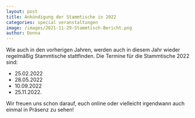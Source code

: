 ```yaml
---
layout: post
title: Ankündigung der Stammtische in 2022
categories: special veranstaltungen
image: /images/2021-11-29-Stammtisch-Bericht.png
author: Donna 
---
```

Wie auch in den vorherigen Jahren, werden auch in diesem Jahr wieder regelmäßig Stammtische stattfinden. 
Die Termine für die Stammtische 2022 sind:

- 25.02.2022
- 28.05.2022
- 10.09.2022
- 25.11.2022.

Wir freuen uns schon darauf, euch online oder vielleicht irgendwann auch einmal in Präsenz zu sehen! 